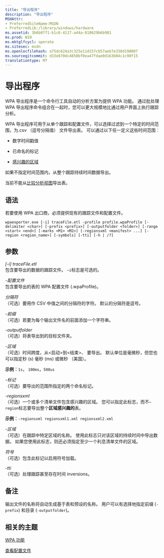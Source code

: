 ```yaml
---
title: "导出程序"
description: "导出程序"
MSHAttr:
- PreferredSiteName:MSDN
- PreferredLib:/library/windows/hardware
ms.assetid: 3b6b8ff1-b1c6-4117-a44a-010629b6b981
ms.prod: W10
ms.mktglfcycl: operate
ms.sitesec: msdn
ms.openlocfilehash: a75dc624a3c325e11d157cb57aeb7e338d198007
ms.sourcegitcommit: d33e870dc4850bf0ea47fdae0d163b04c1c90f15
translationtype: MT
---
```

# <a name="exporter"></a>导出程序


WPA 导出程序是一个命令行工具自动的分析方案为提供 WPA 功能。 通过批处理 WPA 导出程序命令组合在一起时，您可以更大规模地比通过用户界面上执行跟踪分析。

WPA 导出程序可用于从单个跟踪和配置文件，可以选择过滤到一个特定的时间范围，为.csv （逗号分隔值） 文件导出表。 可以通过以下任一定义这些时间范围︰

-   数字时间戳值

-   已命名的标记

-   [感兴趣的区域](regions-of-interest.md)

如果不指定时间范围内，从整个跟踪持续时间数据导出。

当前不能从[比较分析视图](comparative-analysis-views.md)导出表。

## <a name="syntax"></a>语法


若要使用 WPA 出口商，必须提供现有的跟踪文件和配置文件。

`wpaexporter.exe [-i] traceFile.etl -profile profile.wpaProfile [-delimiter <char>] [-prefix <prefix>] [-outputfolder <folder>] [-range <start> <end>] [-marks <M1> <M2>] [-regionsxml <manifest> ...] [-region <region_name>] [-symbols] [-tti] [-h | /?]`

## <a name="parameters"></a>参数


<a href="" id="--i--tracefile-etl"></a>*\[-i\] traceFile.etl*  
包含要导出的数据的跟踪文件。 `–i`标志是可选的。

<a href="" id="-profile"></a>*-配置文件*  
包含要导出的表的 WPA 配置文件 (.wpaProfile)。

<a href="" id="-delimiter"></a>*分隔符*  
（可选）要用作 CSV 中值之间的分隔符的字符。 默认的分隔符是逗号。

<a href="" id="-prefix"></a>*-前缀*  
（可选）若要为每个输出文件名的前面添加一个字符串。

<a href="" id="-outputfolder"></a>*-outputfolder*  
（可选）将表导出到的目标文件夹。

<a href="" id="-range"></a>*-区域*  
（可选）时间跨度，从&lt;启动&gt;到&lt;结束&gt;、 要导出。 默认单位是毫微秒，但您也可以指定秒 (s) 毫秒 (ms) 或微秒 （美国）。

**示例︰**`1s`， `100ms`，`500us`

<a href="" id="-marks"></a>*-标记*  
（可选）要导出的范围所指定的两个命名标记。

<a href="" id="-regionsxml"></a>*-regionsxml*  
（可选）一个或多个清单文件包含感兴趣的区域。 您可以指定此标志，而不`–region`标志要导出整个**区域感兴趣的**表。

**示例︰**`-regionsxml regionsxml1.xml regionsxml2.xml`

<a href="" id="-region"></a>*-区域*  
（可选）在跟踪中特定区域的名称。 使用此标志只对该区域的持续时间中导出数据。 如果您使用此标志，则还必须指定至少一个利息清单文件的区域。

<a href="" id="-symbols"></a>*符号*  
（可选）包含此标记以启用符号加载。

<a href="" id="-tti"></a>*-tti*  
（可选）处理跟踪甚至存在时间 inversions。

## <a name="remarks"></a>备注


输出文件的名称将自动生成基于表和预设的名称。 用户可以有选择地指定前缀 (`-prefix`) 和目录 (`-outputfolder`)。

## <a name="related-topics"></a>相关的主题


[WPA 功能](wpa-features.md)

[查看配置文件](view-profiles.md)

 

 







